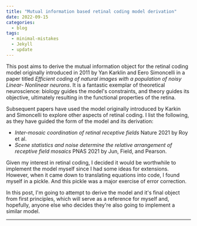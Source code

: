 ```yaml
---
title: "Mutual information based retinal coding model derivation"
date: 2022-09-15
categories:
  - blog
tags:
  - minimal-mistakes
  - Jekyll
  - update
---
```


This post aims to derive the mutual information object for the retinal coding model originally introduced in 2011 by Yan Karklin and Eero Simoncelli in a paper titled *Efficient coding of natural images with a population of noisy Linear- Nonlinear neurons*. It is a fantastic exemplar of theoretical neuroscience:  biology guides the model's constraints, and theory guides its objective, ultimately resulting in the functional properties of the retina.

Subsequent papers have used the model originally introduced by Karkin and Simoncelli to explore other aspects of retinal coding. I list the following, as they have guided the form of the model and its derivation:
* *Inter-mosaic coordination of retinal receptive fields* Nature 2021 by Roy et al.
* *Scene statistics and noise determine the relative arrangement of receptive field mosaics* PNAS 2021 by Jun, Field, and Pearson.


Given my interest in retinal coding, I decided it would be worthwhile to implement the model myself since I had some ideas for extensions. However, when it came down to translating equations into code, I found myself in a pickle. And this pickle was a major exercise of error correction.

In this post, I'm going to attempt to derive the model and it's final object from first principles, which will serve as a reference for myself and, hopefully, anyone else who decides they're also going to implement a similar model.

---
